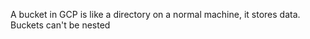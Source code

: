 A bucket in GCP is like a directory on a normal machine, it stores data. <br>
Buckets can't be nested
